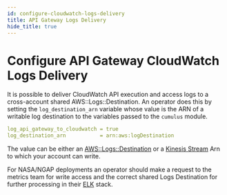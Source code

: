 ```yaml
---
id: configure-cloudwatch-logs-delivery
title: API Gateway Logs Delivery
hide_title: true
---
```


# Configure API Gateway CloudWatch Logs Delivery

It is possible to deliver CloudWatch API execution and access logs to a cross-account shared AWS::Logs::Destination. An operator does this by setting the `log_destination_arn` variable whose value is the ARN of a writable log destination to the variables passed to the `cumulus` module.

```yaml
log_api_gateway_to_cloudwatch = true
log_destination_arn           = arn:aws:logDestination
```

The value can be either an [AWS::Logs::Destination](https://docs.aws.amazon.com/AWSCloudFormation/latest/UserGuide/aws-resource-logs-destination.html) or a [Kinesis Stream](https://aws.amazon.com/kinesis/data-streams/) Arn to which your account can write.

For NASA/NGAP deployments an operator should make a request to the metrics team for write access and the correct shared Logs Destination for further processing in their [ELK](https://www.elastic.co/elk-stack) stack.
